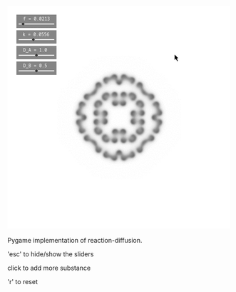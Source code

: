 ![reaction-diffusion preview](preview.gif)

Pygame implementation of reaction-diffusion.


'esc' to hide/show the sliders

click to add more substance

'r' to reset